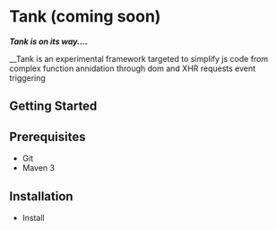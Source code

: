 # Tank (coming soon)

___Tank is on its way....___

__Tank is an experimental framework targeted to simplify js code from complex function annidation through dom and XHR requests event triggering

## Getting Started

## Prerequisites

* Git
* Maven 3

## Installation

* Install
